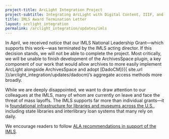 ```yaml
---
project-title: ArcLight Integration Project
project-subtitle: Integrating ArcLight with Digital Content, IIIF, and ArchivesSpace
title: IMLS Award Termination Letter
layout: arclight_integration
permalink: /arclight_integration/updates/imls
---
```


In April, we received notice that our IMLS National Leadership Grant—which supports this work—was terminated by the IMLS acting director. If this decision stands, we will not be able to complete the project. Most critically, we will be unable to finish development of the ArchivesSpace plugin, a key component of our work that would allow archives to more easily implement ArcLight alongside ArchivesSpace and adopt [DadoCM]({{ site.url }}/arclight_integration/updates/dadocm)’s aggregate access methods more broadly.

While we are deeply disappointed, we want to draw attention to our colleagues at the IMLS, many of whom are currently on leave and face the threat of mass layoffs. The IMLS supports far more than individual grants—it is [foundational infrastructure for libraries and museums across the U.S.](https://ilovelibraries.org/article/what-does-imls-do-and-how-will-its-elimination-affect-you/), including state libraries and interlibrary loan systems that many rely on daily.

We encourage readers to follow [ALA recommendations in support of the IMLS](https://www.ala.org/advocacy/show-up-for-our-libraries).
